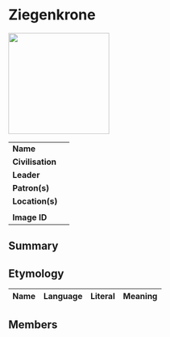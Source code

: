 # Ziegenkrone

<img src="https://raw.githubusercontent.com/jesskelsall/astarus-images/main/symbols/imageid.png" height="200" />

|||
| --- | --- |
| **Name** | | organisation.4
| **Civilisation** | |
| **Leader** | |
| **Patron(s)** | |
| **Location(s)** | |
|||
| **Image ID** | |

## Summary

## Etymology

| Name | Language | Literal | Meaning | 
| --- | --- | --- | --- |

## Members

